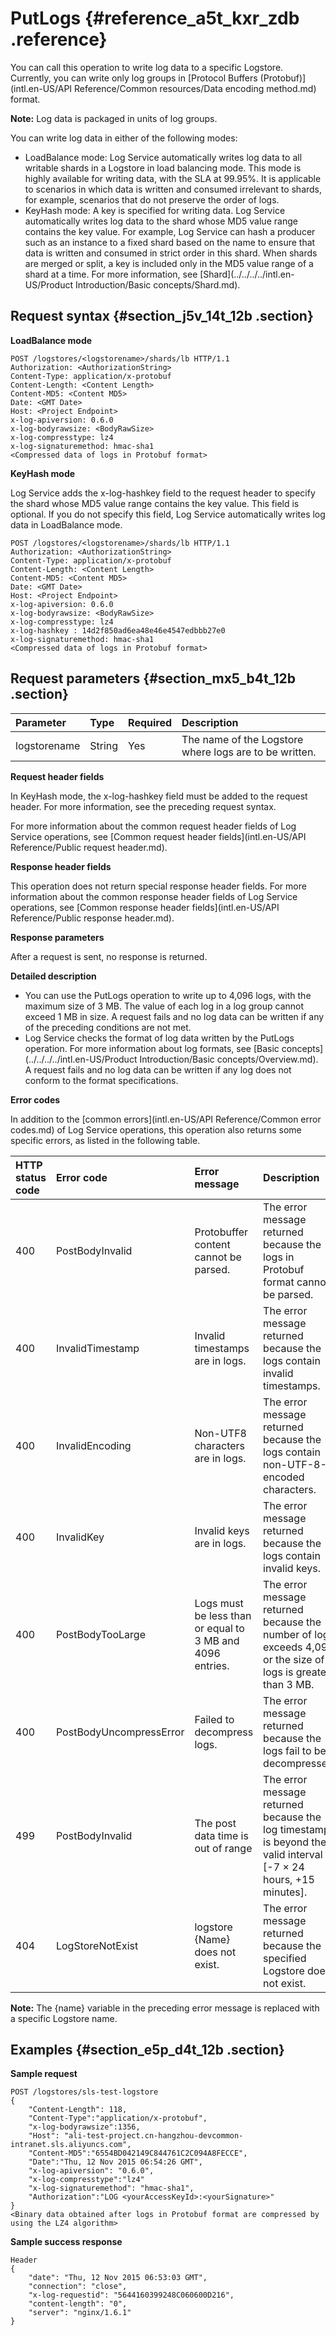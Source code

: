 # PutLogs {#reference_a5t_kxr_zdb .reference}

You can call this operation to write log data to a specific Logstore. Currently, you can write only log groups in [Protocol Buffers \(Protobuf\)](intl.en-US/API Reference/Common resources/Data encoding method.md) format.

**Note:** Log data is packaged in units of log groups.

You can write log data in either of the following modes:

-   LoadBalance mode: Log Service automatically writes log data to all writable shards in a Logstore in load balancing mode. This mode is highly available for writing data, with the SLA at 99.95%. It is applicable to scenarios in which data is written and consumed irrelevant to shards, for example, scenarios that do not preserve the order of logs.
-   KeyHash mode: A key is specified for writing data. Log Service automatically writes log data to the shard whose MD5 value range contains the key value. For example, Log Service can hash a producer such as an instance to a fixed shard based on the name to ensure that data is written and consumed in strict order in this shard. When shards are merged or split, a key is included only in the MD5 value range of a shard at a time. For more information, see [Shard](../../../../intl.en-US/Product Introduction/Basic concepts/Shard.md).

## Request syntax {#section_j5v_14t_12b .section}

**LoadBalance mode** 

```
POST /logstores/<logstorename>/shards/lb HTTP/1.1
Authorization: <AuthorizationString>
Content-Type: application/x-protobuf
Content-Length: <Content Length>
Content-MD5: <Content MD5>
Date: <GMT Date>
Host: <Project Endpoint>
x-log-apiversion: 0.6.0
x-log-bodyrawsize: <BodyRawSize>
x-log-compresstype: lz4
x-log-signaturemethod: hmac-sha1
<Compressed data of logs in Protobuf format>
```

**KeyHash mode**

Log Service adds the x-log-hashkey field to the request header to specify the shard whose MD5 value range contains the key value. This field is optional. If you do not specify this field, Log Service automatically writes log data in LoadBalance mode.

```
POST /logstores/<logstorename>/shards/lb HTTP/1.1
Authorization: <AuthorizationString>
Content-Type: application/x-protobuf
Content-Length: <Content Length>
Content-MD5: <Content MD5>
Date: <GMT Date>
Host: <Project Endpoint>
x-log-apiversion: 0.6.0
x-log-bodyrawsize: <BodyRawSize>
x-log-compresstype: lz4
x-log-hashkey : 14d2f850ad6ea48e46e4547edbbb27e0
x-log-signaturemethod: hmac-sha1
<Compressed data of logs in Protobuf format>
```

## Request parameters {#section_mx5_b4t_12b .section}

|Parameter|Type|Required|Description|
|:--------|:---|:-------|:----------|
|logstorename|String|Yes|The name of the Logstore where logs are to be written.|

 **Request header fields** 

In KeyHash mode, the x-log-hashkey field must be added to the request header. For more information, see the preceding request syntax.

For more information about the common request header fields of Log Service operations, see [Common request header fields](intl.en-US/API Reference/Public request header.md).

 **Response header fields** 

This operation does not return special response header fields. For more information about the common response header fields of Log Service operations, see [Common response header fields](intl.en-US/API Reference/Public response header.md).

 **Response parameters** 

After a request is sent, no response is returned.

 **Detailed description** 

-   You can use the PutLogs operation to write up to 4,096 logs, with the maximum size of 3 MB. The value of each log in a log group cannot exceed 1 MB in size. A request fails and no log data can be written if any of the preceding conditions are not met.
-   Log Service checks the format of log data written by the PutLogs operation. For more information about log formats, see [Basic concepts](../../../../intl.en-US/Product Introduction/Basic concepts/Overview.md). A request fails and no log data can be written if any log does not conform to the format specifications.

 **Error codes** 

In addition to the [common errors](intl.en-US/API Reference/Common error codes.md) of Log Service operations, this operation also returns some specific errors, as listed in the following table.

|HTTP status code|Error code|Error message|Description|
|:---------------|:---------|:------------|:----------|
|400|PostBodyInvalid|Protobuffer content cannot be parsed.|The error message returned because the logs in Protobuf format cannot be parsed.|
|400|InvalidTimestamp|Invalid timestamps are in logs.|The error message returned because the logs contain invalid timestamps.|
|400|InvalidEncoding|Non-UTF8 characters are in logs.|The error message returned because the logs contain non-UTF-8-encoded characters.|
|400|InvalidKey|Invalid keys are in logs.|The error message returned because the logs contain invalid keys.|
|400|PostBodyTooLarge|Logs must be less than or equal to 3 MB and 4096 entries.|The error message returned because the number of logs exceeds 4,096 or the size of logs is greater than 3 MB.|
|400|PostBodyUncompressError|Failed to decompress logs.|The error message returned because the logs fail to be decompressed.|
|499|PostBodyInvalid|The post data time is out of range|The error message returned because the log timestamp is beyond the valid interval of \[-7 × 24 hours, +15 minutes\].|
|404|LogStoreNotExist|logstore \{Name\} does not exist.|The error message returned because the specified Logstore does not exist.|

**Note:** The \{name\} variable in the preceding error message is replaced with a specific Logstore name.

## Examples {#section_e5p_d4t_12b .section}

**Sample request** 

```
POST /logstores/sls-test-logstore
{
    "Content-Length": 118,
    "Content-Type":"application/x-protobuf",
    "x-log-bodyrawsize":1356,
    "Host": "ali-test-project.cn-hangzhou-devcommon-intranet.sls.aliyuncs.com",
    "Content-MD5":"6554BD042149C844761C2C094A8FECCE",
    "Date":"Thu, 12 Nov 2015 06:54:26 GMT",
    "x-log-apiversion": "0.6.0",
    "x-log-compresstype":"lz4"
    "x-log-signaturemethod": "hmac-sha1",
    "Authorization":"LOG <yourAccessKeyId>:<yourSignature>"
}
<Binary data obtained after logs in Protobuf format are compressed by using the LZ4 algorithm>
```

 **Sample success response** 

```
Header
{   
    "date": "Thu, 12 Nov 2015 06:53:03 GMT",
    "connection": "close",
    "x-log-requestid": "5644160399248C060600D216",
    "content-length": "0",
    "server": "nginx/1.6.1"
}
```

